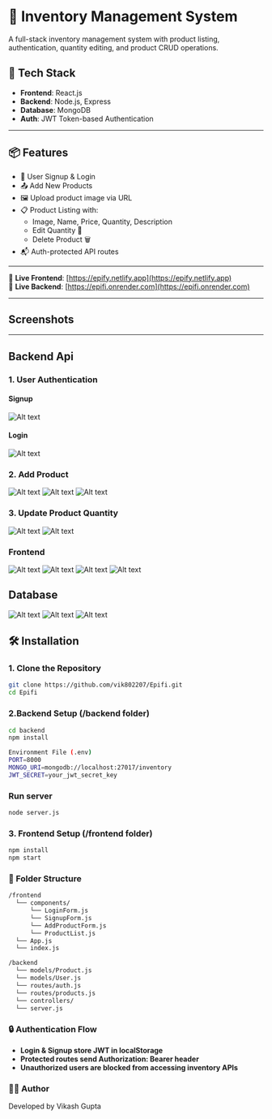 # 🛒 Inventory Management System

A full-stack inventory management system with product listing, authentication, quantity editing, and product CRUD operations.

## 🚀 Tech Stack

- **Frontend**: React.js
- **Backend**: Node.js, Express
- **Database**: MongoDB
- **Auth**: JWT Token-based Authentication

---

## 📦 Features

- 🔐 User Signup & Login
- 📤 Add New Products
- 🖼️ Upload product image via URL
- 📋 Product Listing with:
  - Image, Name, Price, Quantity, Description
  - Edit Quantity 📝
  - Delete Product 🗑️
- 📬 Auth-protected API routes
---
🔗 **Live Frontend**: [https://epify.netlify.app](https://epify.netlify.app)  
🔗 **Live Backend**: [https://epifi.onrender.com](https://epifi.onrender.com)

---
## Screenshots
---
## Backend Api
### 1. User Authentication
#### Signup
![Alt text](https://github.com/vik802207/Epifi/blob/main/img/Screenshot%20(754).png?raw=true)
#### Login
![Alt text](https://github.com/vik802207/Epifi/blob/main/img/Screenshot%20(755).png?raw=true)
### 2. Add Product
![Alt text](https://github.com/vik802207/Epifi/blob/main/img/Screenshot%20(767).png?raw=true)
![Alt text](https://github.com/vik802207/Epifi/blob/main/img/Screenshot%20(763).png?raw=true)
![Alt text](https://github.com/vik802207/Epifi/blob/main/img/Screenshot%20(764).png?raw=true)
### 3. Update Product Quantity
![Alt text](https://github.com/vik802207/Epifi/blob/main/img/Screenshot%20(766).png?raw=true)
![Alt text](https://github.com/vik802207/Epifi/blob/main/img/Screenshot%20(765).png?raw=true)
### Frontend
![Alt text](https://github.com/vik802207/Epifi/blob/main/img/Screenshot%20(756).png?raw=true)
![Alt text](https://github.com/vik802207/Epifi/blob/main/img/Screenshot%20(757).png?raw=true)
![Alt text](https://github.com/vik802207/Epifi/blob/main/img/Screenshot%20(758).png?raw=true)
![Alt text](https://github.com/vik802207/Epifi/blob/main/img/Screenshot%20(759).png?raw=true)
## Database
![Alt text](https://github.com/vik802207/Epifi/blob/main/img/Screenshot%20(760).png?raw=true)
![Alt text](https://github.com/vik802207/Epifi/blob/main/img/Screenshot%20(761).png?raw=true)
![Alt text](https://github.com/vik802207/Epifi/blob/main/img/Screenshot%20(762).png?raw=true)


## 🛠️ Installation

### 1. Clone the Repository

```bash
git clone https://github.com/vik802207/Epifi.git
cd Epifi
```
### 2.Backend Setup (/backend folder)
```bash
cd backend
npm install

Environment File (.env)
PORT=8000
MONGO_URI=mongodb://localhost:27017/inventory
JWT_SECRET=your_jwt_secret_key
```
### Run server
```bash
node server.js
```
### 3. Frontend Setup (/frontend folder)
```bash
npm install
npm start
```
### 📂 Folder Structure
```bash
/frontend
  └── components/
      └── LoginForm.js
      └── SignupForm.js
      └── AddProductForm.js
      └── ProductList.js
  └── App.js
  └── index.js

/backend
  └── models/Product.js
  └── models/User.js
  └── routes/auth.js
  └── routes/products.js
  └── controllers/
  └── server.js
```
### 🔒 Authentication Flow
- **Login & Signup store JWT in localStorage**
- **Protected routes send Authorization: Bearer <token> header**
- **Unauthorized users are blocked from accessing inventory APIs**
### 👨‍💻 Author
Developed by Vikash Gupta





